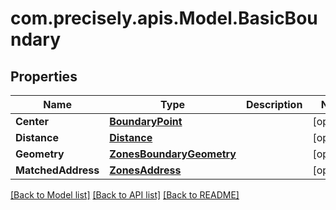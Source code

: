 
# com.precisely.apis.Model.BasicBoundary

## Properties

Name | Type | Description | Notes
------------ | ------------- | ------------- | -------------
**Center** | [**BoundaryPoint**](BoundaryPoint.md) |  | [optional] 
**Distance** | [**Distance**](Distance.md) |  | [optional] 
**Geometry** | [**ZonesBoundaryGeometry**](ZonesBoundaryGeometry.md) |  | [optional] 
**MatchedAddress** | [**ZonesAddress**](ZonesAddress.md) |  | [optional] 

[[Back to Model list]](../README.md#documentation-for-models)
[[Back to API list]](../README.md#documentation-for-api-endpoints)
[[Back to README]](../README.md)

